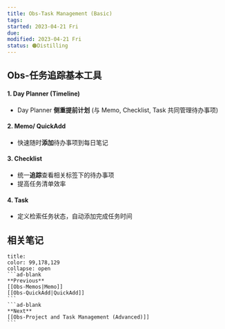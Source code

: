 ```yaml
---
title: Obs-Task Management (Basic)
tags:   
started: 2023-04-21 Fri
due: 
modified: 2023-04-21 Fri
status: 🟠Distilling
---
```

## Obs-任务追踪基本工具
#### 1. Day Planner (Timeline)
- Day Planner **侧重提前计划** (与 Memo, Checklist, Task 共同管理待办事项)
#### 2. Memo/ QuickAdd
- 快速随时**添加**待办事项到每日笔记
#### 3. Checklist
- 统一**追踪**查看相关标签下的待办事项
- 提高任务清单效率  
#### 4. Task
- 定义检索任务状态，自动添加完成任务时间

## 相关笔记
````ad-flex
title: 
color: 99,178,129
collapse: open
```ad-blank
**Previous**
[[Obs-Memos|Memo]]
[[Obs-QuickAdd|QuickAdd]]
```
```ad-blank
**Next**
[[Obs-Project and Task Management (Advanced)]]
```
````
